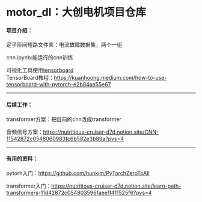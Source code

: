 ﻿# motor_dl：大创电机项目仓库

#### 项目介绍：

定子匝间短路文件夹：电流故障数据集，两个一组

cnn.ipynb:能运行的cnn训练

可视化工具使用[tensorboard](https://www.tensorflow.org/tensorboard?hl=zh-cn)\
TensorBoard教程：https://kuanhoong.medium.com/how-to-use-tensorboard-with-pytorch-e2b84aa55e67

------

#### 后续工作：

transformer方案：把目前的cnn改成transformer

音频信号方案：https://nutritious-cruiser-d7d.notion.site/CNN-11542872c0548060983fc6b582e3b89a?pvs=4

-------

#### 有用的资料：

pytorh入门：https://github.com/hunkim/PyTorchZeroToAll

transformer入门：https://nutritious-cruiser-d7d.notion.site/learn-path-transformers-11d42872c054803596faee1f411525f6?pvs=4

